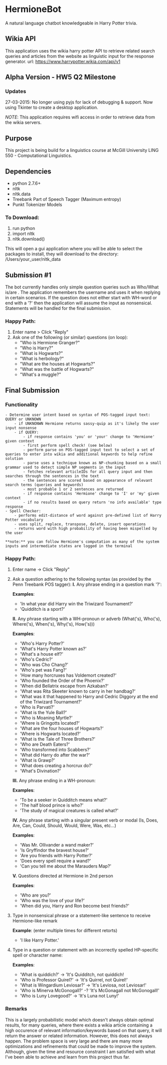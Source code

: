 # HermioneBot
A natural language chatbot knowledgeable in Harry Potter trivia. 

## Wikia API
This application uses the wikia harry potter API to retrieve related search queries and articles from the website as linguistic input for the response generator.
url: https://www.harrypotter.wikia.com/api/v1

## Alpha Version - HW5 Q2 Milestone
### Updates
27-03-2015: No longer using pyjs for lack of debugging & support. Now using Tkinter to create a desktop application.

*NOTE*: This application requires wifi access in order to retrieve data from the wikia servers.

## Purpose
This project is being build for a linguistics course at McGill University LING 550 - Computational Linguistics.

## Dependencies
- python 2.7.6+ 
- nltk
- nltk.data 
- Treebank Part of Speech Tagger (Maximum entropy) 
- Punkt Tokenizer Models

### To Download: 
1. run python
2. import nltk
3. nltk.download()

This will open a gui application where you will be able to select the packages to install, they will download to the directory: /Users/your_user/nltk_data

## Submission #1 
The bot currently handles only simple question queries such as Who/What is/are <NP>.
The application remembers the username and uses it when replying in certain scenarios.
If the question does not either start with WH-word or end with a '?' then the application will assume the input as nonsensical.
Statements will be handled for the final submission.

### Happy Path: 
1. Enter name > Click "Reply"
2. Ask one of the following (or similar) questions (on loop):
	- "Who is Hermione Granger?" 
	- "Who is Harry?"
	- "What is Hogwarts?"
	- "What is herbology?"
	- "What are the houses at Hogwarts?" 
	- "What was the battle of Hogwarts?"
	- "What's a muggle?"

## Final Submission

### Functionality
	- Determine user intent based on syntax of POS-tagged input text: QUERY or UNKNOWN
		- if UNKNONWN Hermione returns sassy-quip as it's likely the user input nonsense
		- if QUERY:
			- if response contains 'you' or 'your' change to 'Hermione' given context
			- first perform spell check! (see below)
			- perform parse on POS-tagged input text to select a set of queries to enter into wikia and additional keywords to help refine solution
			- parse uses a technique known as NP-chunking based on a small grammar used to detect simple NP segments in the input
			- fetches relevant articleIDs for all query input and then searches through the sentences in the text
			- the sentences are scored based on appearance of relevant search terms (queries and keywords)
			- most probable 1 or 2 sentences are returned
			- if response contains 'Hermione' change to 'I' or 'my' given context
			- if no results based on query return 'no info available' type response
	- Spell Checker:
		- performs edit-distance of word against pre-defined list of Harry Potter vocabulary 
		- uses split, replace, transpose, delete, insert operations
		- returns word with high probability of having been mispelled by the user

	**note:** you can follow Hermione's computation as many of the system inputs and intermediate states are logged in the terminal

### Happy Path:
1. Enter name -> Click "Reply"
2. Ask a question adhering to the following syntax (as provided by the Penn Treebank POS tagger):
	**I.** Any phrase ending in a question mark '?':
	
	**Examples**: 
	- 'In what year did Harry win the Triwizard Tournament?'
	- 'Quidditch is a sport?'
	
	**II.** Any phrase starting with a WH-pronoun or adverb (What('s), Who('s), Where('s), When('s), Why('s), How('s)))
		
	**Examples**:
	- 'Who's Harry Potter?'
	- 'What's Harry Potter known as?'
	- 'What's a house elf?'
	- 'Who's Cedric?'
	- 'Who was Cho Chang?'
	- 'Who's pet was Fang?'
	- 'How many horcruxes has Voldemort created?'
	- 'Who founded the Order of the Phoenix?'
	- 'When did Bellatrix escape from Azkaban?'
	- 'What was Rita Skeeter known to carry in her handbag?'
	- 'What was it that happened to Harry and Cedric Diggory at the end of the Triwizard Tournament?'
	- 'Who is Parvati?'
	- 'What is the Yule Ball?'
	- 'Who is Moaning Myrtle?'
	- 'Where is Gringotts located?'
	- 'What are the four houses of Hogwarts?'
	- 'Where is Hogwarts located?'
	- 'What is the Tale of Three Brothers?'
	- 'Who are Death Eaters?'
	- 'Who transformed into Scabbers?'
	- 'What did Harry do after the war?'
	- 'What is Grawp?'
	- 'What does creating a horcrux do?'
	- 'What's Divination?'
	
	**III.** Any phrase ending in a WH-pronoun:
	
	**Examples**:
	- 'To be a seeker in Quidditch means what?'
	- 'The half blood prince is who?'
	- 'The study of magical creatures is called what?'
	
	**IV.** Any phrase starting with a singular present verb or modal (Is, Does, Are, Can, Could, Should, Would, Were, Was, etc...)

	**Examples**:
	- 'Was Mr. Ollivander a wand maker?'
	- 'Is Gryffindor the bravest house?'
	- 'Are you friends with Harry Potter?' 
	- 'Does every spell require a wand?'
	- 'Can you tell me about the Marauders Map?'

	**V.** Questions directed at Hermione in 2nd person

	**Examples**:
	- 'Who are you?'
	- 'Who was the love of your life?'
	- 'When did you, Harry and Ron become best friends?'

3. Type in nonsensical phrase or a statement-like sentence to receive Hermione-like remark

	**Example**: (enter multiple times for different retorts)
	- 'I like Harry Potter.' 

4. Type in a question or statement with an incorrectly spelled HP-specific spell or character name:
	
	**Examples**:	
	- 'What is quiddich?' -> 'It's Quidditch, not quiddich!
	- 'Who is Professor Quirel?' -> 'It's Quirrel, not Quirel!' 
	- 'What is Wingardium Leviosar?' -> 'It's Leviosa, not Leviosar!'
	- 'Who is Minerva McGonogall?' -? 'It's McGonagall not McGonogall!'
	- 'Who is Luny Lovegood?' -> 'It's Luna not Luny!'

### Remarks
This is a largely probabilistic model which doesn't always obtain optimal results, for many queries, where there exists a wikia article containing a high occurence of relevant information/keywords based on that query, it will return the answer or related information.  However, this does not always happen.  The problem space is very large and there are many more optimizations and refinements that could be made to improve the system. Although, given the time and resource constraint I am satisfied with what I've been able to achieve and learn from this project thus far.
